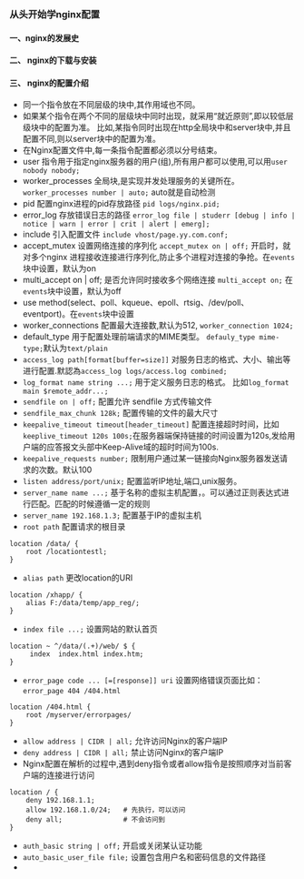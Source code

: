 ### 从头开始学nginx配置

#### 一、nginx的发展史

#### 二、 nginx的下载与安装

#### 三、 nginx的配置介绍

 - 同一个指令放在不同层级的块中,其作用域也不同。
 - 如果某个指令在两个不同的层级块中同时出现，就采用“就近原则”,即以较低层级块中的配置为准。
比如,某指令同时出现在http全局块中和server块中,并且配置不同,则以server块中的配置为准。
 - 在Nginx配置文件中,每一条指令配置都必须以分号结束。
 - user 指令用于指定nginx服务器的用户(组),所有用户都可以使用,可以用`user nobody nobody;`
 - worker_processes 全局块,是实现并发处理服务的关键所在。`worker_processes number | auto;` auto就是自动检测
 - pid 配置nginx进程的pid存放路径 `pid logs/nginx.pid;`
 - error_log 存放错误日志的路径 `error_log file | studerr [debug | info | notice | warn | error | crit | alert | emerg];`
 - include 引入配置文件 `include vhost/page.yy.com.conf;`
 - accept_mutex 设置网络连接的序列化 `accept_mutex on | off;` 开启时，就对多个nginx 进程接收连接进行序列化,防止多个进程对连接的争抢。在`events`块中设置，默认为on
 - multi_accept on | off; 是否允许同时接收多个网络连接 `multi_accept on;` 在`events`块中设置，默认为off
 - use method(select、poll、kqueue、epoll、rtsig、/dev/poll、eventport)。在`events`块中设置
 - worker_connections 配置最大连接数,默认为512, `worker_connection 1024;`
 - default_type 用于配置处理前端请求的MIME类型。 `defauly_type mime-type;`默认为`text/plain`
 - `access_log path[format[buffer=size]]` 对服务日志的格式、大小、输出等进行配置.默認為`access_log logs/access.log combined;`
 - `log_format name string ...;` 用于定义服务日志的格式。 比如`log_format main $remote_addr...;`
 - `sendfile on | off;` 配置允许 sendfile 方式传输文件
 - `sendfile_max_chunk 128k;` 配置传输的文件的最大尺寸
 - `keepalive_timeout timeout[header_timeout]` 配置连接超时时间，比如`keeplive_timeout 120s 100s;`在服务器端保持链接的时间设置为120s,发给用户端的应答报文头部中Keep-Alive域的超时时间为100s.
 - `keepalive_requests number;` 限制用户通过某一链接向Nginx服务器发送请求的次数。默认100
 - `listen address/port/unix;` 配置监听IP地址,端口,unix服务。
 - `server_name name ...;` 基于名称的虚拟主机配置，。可以通过正则表达式进行匹配。匹配的时候遵循一定的规则
 - `server_name 192.168.1.3;` 配置基于IP的虚拟主机
 - `root path` 配置请求的根目录 
  ```
  location /data/ {
      root /locationtestl;
  }
  ```
 - `alias path` 更改location的URI
  ```
  location /xhapp/ {
      alias F:/data/temp/app_reg/;
  }
  ```
 - `index file ...;` 设置网站的默认首页
  ```
  location ~ ^/data/(.+)/web/ $ {
       index  index.html index.htm;
  }
   ```
 - `error_page code ... [=[response]] uri` 设置网络错误页面比如： `error_page 404 /404.html`
```
location /404.html {
    root /myserver/errorpages/
}
```
- `allow address | CIDR | all;` 允许访问Nginx的客户端IP
- `deny address | CIDR | all;` 禁止访问Nginx的客户端IP
- Nginx配置在解析的过程中,遇到deny指令或者allow指令是按照顺序对当前客户端的连接进行访问
```
location / {
    deny 192.168.1.1;
    allow 192.168.1.0/24;   # 先执行，可以访问
    deny all;               # 不会访问到
}
```
- `auth_basic string | off;` 开启或关闭某认证功能
- `auto_basic_user_file file;` 设置包含用户名和密码信息的文件路径
-  